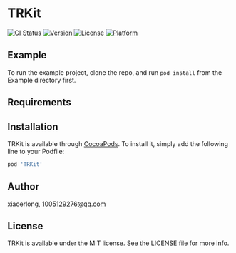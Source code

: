 # TRKit

[![CI Status](https://img.shields.io/travis/xiaoerlong/TRKit.svg?style=flat)](https://travis-ci.org/xiaoerlong/TRKit)
[![Version](https://img.shields.io/cocoapods/v/TRKit.svg?style=flat)](https://cocoapods.org/pods/TRKit)
[![License](https://img.shields.io/cocoapods/l/TRKit.svg?style=flat)](https://cocoapods.org/pods/TRKit)
[![Platform](https://img.shields.io/cocoapods/p/TRKit.svg?style=flat)](https://cocoapods.org/pods/TRKit)

## Example

To run the example project, clone the repo, and run `pod install` from the Example directory first.

## Requirements

## Installation

TRKit is available through [CocoaPods](https://cocoapods.org). To install
it, simply add the following line to your Podfile:

```ruby
pod 'TRKit'
```

## Author

xiaoerlong, 1005129276@qq.com

## License

TRKit is available under the MIT license. See the LICENSE file for more info.
